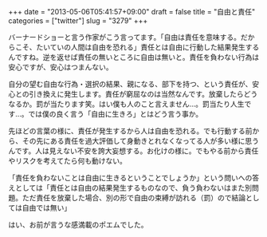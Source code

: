 +++
date = "2013-05-06T05:41:57+09:00"
draft = false
title = "自由と責任"
categories = ["twitter"]
slug = "3279"
+++

バーナードショーと言う作家がこう言ってます。「自由は責任を意味する。だからこそ、たいていの人間は自由を恐れる」責任とは自由に行動した結果発生するんですね。逆を返せば責任の無いところに自由は無いと。責任を負わない行為は安心ですが、安心はつまんない。

自分の望む自由な行為・選択の結果、親になる、部下を持つ、という責任が、安心との引き換えに発生します。責任が窮屈なのは当然なんです。放棄したらどうなるか。罰が当たります笑。はい僕も人のこと言えません…。罰当たり人生です…。では僕の良く言う「自由に生きろ」とはどう言う事か。

先ほどの言葉の様に、責任が発生するから人は自由を恐れる。でも行動する前から、その先にある責任を過大評価して身動きとれなくなってる人が多い様に思うんです。人は見えない不安を誇大妄想する。お化けの様に。でもやる前から責任やリスクを考えてたら何も動けない。

「責任を負わないことは自由に生きるということでしょうか」という問いへの答えとしては「責任とは自由の結果発生するものなので、負う負わないはまた別問題。ただ責任を放棄した場合、別の形で自由の束縛が訪れる（罰）ので結論としては自由では無い」

はい、お前が言うな感満載のポエムでした。
